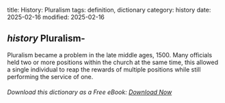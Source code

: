title: History: Pluralism
tags: definition, dictionary
category: history
date: 2025-02-16
modified: 2025-02-16

## _history_  Pluralism-
Pluralism became a problem in the late middle
  ages,   1500.
  Many officials held two or more positions within
  the church at the same time, this allowed a single individual to
  reap the rewards of multiple positions while still performing the
  service of one.



###### Download *this* dictionary as a Free eBook: [Download Now]({static}static/SerfHistoryDictionary.pdf)

